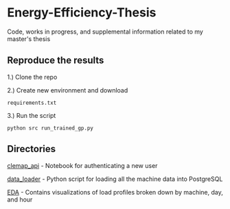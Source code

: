 # Energy-Efficiency-Thesis

Code, works in progress, and supplemental information related to my master's thesis

## Reproduce the results

1.) Clone the repo

2.) Create new environment and download 

`requirements.txt`

3.) Run the script

`python src run_trained_gp.py`

## Directories

[clemap_api](clemap_api/) - Notebook for authenticating a new user

[data_loader](data_loader/) - Python script for loading all the machine data into PostgreSQL

[EDA](EDA/) - Contains visualizations of load profiles broken down by machine, day, and hour

